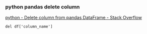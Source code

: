 ### python pandas delete column


[python - Delete column from pandas DataFrame - Stack Overflow](https://stackoverflow.com/questions/13411544/delete-column-from-pandas-dataframe "python - Delete column from pandas DataFrame - Stack Overflow")


 

```
del df['column_name']
```
